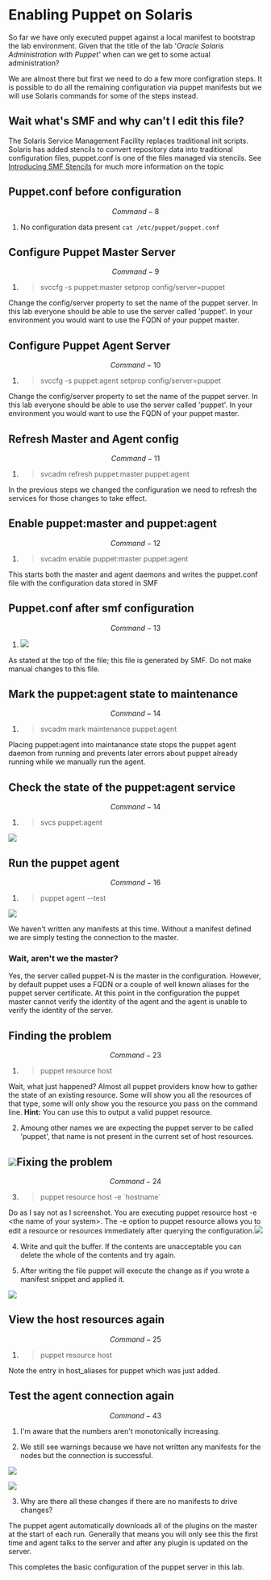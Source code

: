 # Enabling Puppet on Solaris

So far we have only executed puppet against a local manifest to bootstrap the lab environment. Given that the title of the lab '_Oracle Solaris Administration with Puppet'_ when can we get to some actual administration?

We are almost there but first we need to do a few more configration steps. It is possible to do all the remaining configuration via puppet manifests but we will use Solaris commands for some of the steps instead.

## Wait what's SMF and why can't I edit this file?

The Solaris Service Management Facility replaces traditional init scripts. Solaris has added stencils to convert repository data into traditional configuration files, puppet.conf is one of the files managed via stencils.
See [Introducing SMF Stencils](https://blogs.oracle.com/SolarisSMF/entry/introducing_smf_stencils) for much more information on the topic

## Puppet.conf before configuration


$$
Command - 8
$$


1. No configuration data present
  `cat /etc/puppet/puppet.conf`



## Configure Puppet Master Server


$$
Command-9
$$


1. > svccfg -s puppet:master setprop config\/server=puppet

  Change the config\/server property to set the name of the puppet server. In this lab everyone should be able to use the server called 'puppet'. In your environment you would want to use the FQDN of your puppet master.


## Configure Puppet Agent Server

$$Command-10$$

1. > svccfg -s puppet:agent setprop config\/server=puppet

  Change the config\/server property to set the name of the puppet server. In this lab everyone should be able to use the server called 'puppet'. In your environment you would want to use the FQDN of your puppet master.


## Refresh Master and Agent config

$$Command-11$$

1. > svcadm refresh puppet:master puppet:agent

  In the previous steps we changed the configuration we need to refresh the services for those changes to take effect.


## Enable puppet:master and puppet:agent

$$Command-12$$

1. > svcadm enable puppet:master puppet:agent

  This starts both the master and agent daemons and writes the puppet.conf file with the configuration data stored in SMF


## Puppet.conf after smf configuration


$$
Command-13
$$


1. ![](/images/SETUP-008.1-puppet-conf.png)

  As stated at the top of the file; this file is generated by SMF. Do not make manual changes to this file.


## Mark the puppet:agent state to maintenance

$$Command-14$$

1. > svcadm mark maintenance puppet:agent

  Placing puppet:agent into maintanance state stops the puppet agent daemon from running and prevents later errors about puppet already running while we manually run the agent.


## Check the state of the puppet:agent service

$$Command-14$$

1. > svcs puppet:agent

  ![](/images/SETUP-008.2-maintenance.png)


## Run the puppet agent

$$Command-16$$

1. > puppet agent --test

  ![](/images/SETUP-008.3-agent--test.png)

  We haven't written any manifests at this time. Without a manifest defined we are simply testing the connection to the master.

  ### Wait, aren't we the master?

  Yes, the server called puppet-N is the master in the configuration. However, by default puppet uses a FQDN or a couple of well known aliases for the puppet server certificate. At this point in the configuration the puppet master cannot verify the identity of the agent and the agent is unable to verify the identity of the server.


## Finding the problem

$$Command-23$$

1. > puppet resource host

  Wait, what just happened? Almost all puppet providers know how to gather the state of an existing resource. Some will show you all the resources of that type, some will only show you the resource you pass on the command line. **Hint:** You can use this to output a valid puppet resource.

2. Amoung other names we are expecting the puppet server to be called 'puppet', that name is not present in the current set of host resources.

  ## ![](/images/SETUP-008.4-resource-host.png)Fixing the problem

  $$Command - 24$$

3. > puppet resource host -e \`hostname\`

  Do as I say not as I screenshot. You are executing puppet resource host -e &lt;the name of your system&gt;. The -e option to puppet resource allows you to edit a resource or resources immediately after querying the configuration.![](/images/SETUP-008.5-resource-host-e.png)

4. Write and quit the buffer. If the contents are unacceptable you can delete the whole of the contents and try again.

5. After writing the file puppet will execute the change as if you wrote a manifest snippet and applied it.

  ![](/images/SETUP-008.6-resource-host-after.png)


## View the host resources again

$$Command - 25$$

1. > puppet resource host

  Note the entry in host\_aliases for puppet which was just added.


## Test the agent connection again

$$Command - 43$$

1. I'm aware that the numbers aren't monotonically increasing.

2. We still see warnings because we have not written any manifests for the nodes but the connection is successful.

  ![](/images/SETUP-008.7-puppet-agent-test.png)

  ![](/images/SETUP-008.8-puppet-agent-test-cont.png)

3. Why are there all these changes if there are no manifests to drive changes?

  The puppet agent automatically downloads all of the plugins on the master at the start of each run. Generally that means you will only see this the first time and agent talks to the server and after any plugin is updated on the server.


This completes the basic configuration of the puppet server in this lab.

